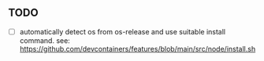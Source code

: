 ## TODO

- [ ] automatically detect os from os-release and use suitable install command. see: https://github.com/devcontainers/features/blob/main/src/node/install.sh